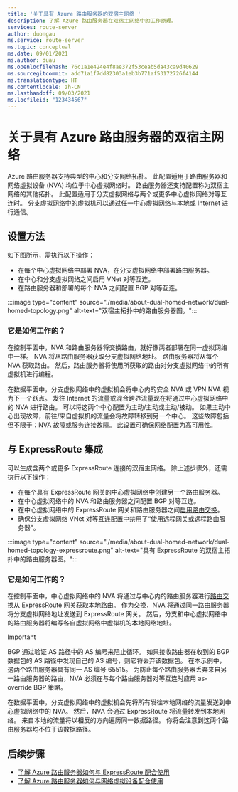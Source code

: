 ```yaml
---
title: '关于具有 Azure 路由服务器的双宿主网络 '
description: 了解 Azure 路由服务器在双宿主网络中的工作原理。
services: route-server
author: duongau
ms.service: route-server
ms.topic: conceptual
ms.date: 09/01/2021
ms.author: duau
ms.openlocfilehash: 76c1a1e424e4f8ae372f53ceab5da43ca9d40629
ms.sourcegitcommit: add71a1f7dd82303a1eb3b771af53172726f4144
ms.translationtype: HT
ms.contentlocale: zh-CN
ms.lasthandoff: 09/03/2021
ms.locfileid: "123434567"
---
```

# <a name="about-dual-homed-network-with-azure-route-server"></a>关于具有 Azure 路由服务器的双宿主网络

Azure 路由服务器支持典型的中心和分支网络拓扑。 此配置适用于路由服务器和网络虚拟设备 (NVA) 均位于中心虚拟网络时。 路由服务器还支持配置称为双宿主网络的其他拓扑。 此配置适用于分支虚拟网络与两个或更多中心虚拟网络对等互连时。 分支虚拟网络中的虚拟机可以通过任一中心虚拟网络与本地或 Internet 进行通信。

## <a name="how-to-set-it-up"></a>设置方法

如下图所示，需执行以下操作：

* 在每个中心虚拟网络中部署 NVA，在分支虚拟网络中部署路由服务器。
* 在中心和分支虚拟网络之间启用 VNet 对等互连。
* 在路由服务器和部署的每个 NVA 之间配置 BGP 对等互连。

:::image type="content" source="./media/about-dual-homed-network/dual-homed-topology.png" alt-text="双宿主拓扑中的路由服务器图。":::

### <a name="how-does-it-work"></a>它是如何工作的？

在控制平面中，NVA 和路由服务器将交换路由，就好像两者部署在同一虚拟网络中一样。 NVA 将从路由服务器获取分支虚拟网络地址。 路由服务器将从每个 NVA 获取路由。 然后，路由服务器将使用所获取的路由对分支虚拟网络中的所有虚拟机进行编程。 

在数据平面中，分支虚拟网络中的虚拟机会将中心内的安全 NVA 或 VPN NVA 视为下一个跃点。 发往 Internet 的流量或混合跨界流量现在将通过中心虚拟网络中的 NVA 进行路由。 可以将这两个中心配置为主动/主动或主动/被动。 如果主动中心出现故障，前往/来自虚拟机的流量会将故障转移到另一个中心。 这些故障包括但不限于：NVA 故障或服务连接故障。 此设置可确保网络配置为高可用性。

## <a name="integration-with-expressroute"></a>与 ExpressRoute 集成

可以生成含两个或更多 ExpressRoute 连接的双宿主网络。 除上述步骤外，还需执行以下操作：

* 在每个具有 ExpressRoute 网关的中心虚拟网络中创建另一个路由服务器。
* 在中心虚拟网络中的 NVA 和路由服务器之间配置 BGP 对等互连。
* 在中心虚拟网络中的 ExpressRoute 网关和路由服务器之间[启用路由交换](quickstart-configure-route-server-portal.md#configure-route-exchange)。
* 确保分支虚拟网络 VNet 对等互连配置中禁用了“使用远程网关或远程路由服务器”。

:::image type="content" source="./media/about-dual-homed-network/dual-homed-topology-expressroute.png" alt-text="具有 ExpressRoute 的双宿主拓扑中的路由服务器图。":::

### <a name="how-does-it-work"></a>它是如何工作的？

在控制平面中，中心虚拟网络中的 NVA 将通过与中心内的路由服务器进行[路由交换](quickstart-configure-route-server-portal.md#configure-route-exchange)从 ExpressRoute 网关获取本地路由。 作为交换，NVA 将通过同一路由服务器将分支虚拟网络地址发送到 ExpressRoute 网关。 然后，分支和中心虚拟网络中的路由服务器将编写各自虚拟网络中虚拟机的本地网络地址。

> [!IMPORTANT]
> BGP 通过验证 AS 路径中的 AS 编号来阻止循环。 如果接收路由器在收到的 BGP 数据包的 AS 路径中发现自己的 AS 编号，则它将丢弃该数据包。 在本示例中，这两个路由服务器具有同一 AS 编号 65515。 为防止每个路由服务器丢弃来自另一路由服务器的路由，NVA 必须在与每个路由服务器对等互连时应用 as-override BGP 策略。 
>

在数据平面中，分支虚拟网络中的虚拟机会先将所有发往本地网络的流量发送到中心虚拟网络中的 NVA。 然后，NVA 会通过 ExpressRoute 将流量转发到本地网络。 来自本地的流量将以相反的方向遍历同一数据路径。 你将会注意到这两个路由服务器均不位于该数据路径。

## <a name="next-steps"></a>后续步骤

* [了解 Azure 路由服务器如何与 ExpressRoute 配合使用](expressroute-vpn-support.md)
* [了解 Azure 路由服务器如何与网络虚拟设备配合使用](resource-manager-template-samples.md)

